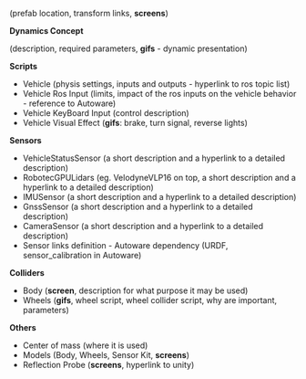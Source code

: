 <!-- TODO everything -->
(prefab location, transform links, **screens**)

**Dynamics Concept**

(description, required parameters, **gifs** - dynamic presentation)

**Scripts**

- Vehicle (physis settings, inputs and outputs - hyperlink to ros topic list)
- Vehicle Ros Input (limits, impact of the ros inputs on the vehicle behavior - reference to Autoware)
- Vehicle KeyBoard Input (control description)
- Vehicle Visual Effect (**gifs**: brake, turn signal, reverse lights)

**Sensors**

- VehicleStatusSensor (a short description and a hyperlink to a detailed description)
- RobotecGPULidars (eg. VelodyneVLP16 on top, a short description and a hyperlink to a detailed description)
- IMUSensor (a short description and a hyperlink to a detailed description)
- GnssSensor (a short description and a hyperlink to a detailed description)
- CameraSensor (a short description and a hyperlink to a detailed description)
- Sensor links definition - Autoware dependency (URDF, sensor_calibration in Autoware)

**Colliders**

- Body (**screen**, description for what purpose it may be used)
- Wheels (**gifs**, wheel script, wheel collider script, why are important, parameters)

**Others**

- Center of mass (where it is used)
- Models (Body, Wheels, Sensor Kit, **screens**)
- Reflection Probe (**screens**, hyperlink to unity)
